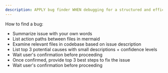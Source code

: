 ```yaml
---
description: APPLY bug finder WHEN debugging for a structured and efficient bug fixing workflow
---
```


How to find a bug:
- Summarize issue with your own words
- List action paths between files in mermaid
- Examine relevant files in codebase based on issue description
- List top 3 potential causes with small descriptions + confidence levels
- Wait user's confirmation before proceeding
- Once confirmed, provide top 3 best steps to fix the issue
- Wait user's confirmation before proceeding